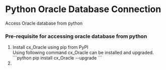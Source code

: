 # Python Oracle Database Connection
Access Oracle database from python

### Pre-requisite for accessing oracle database from python

<ol>
  <li> Install cx_Oracle using pip from PyPI</li>
  Using following command cx_Oracle can be installed and upgraded. </br>
  ```python
  pip install cx_Oracle --upgrade
  ```
  <li></li>
</ol>


